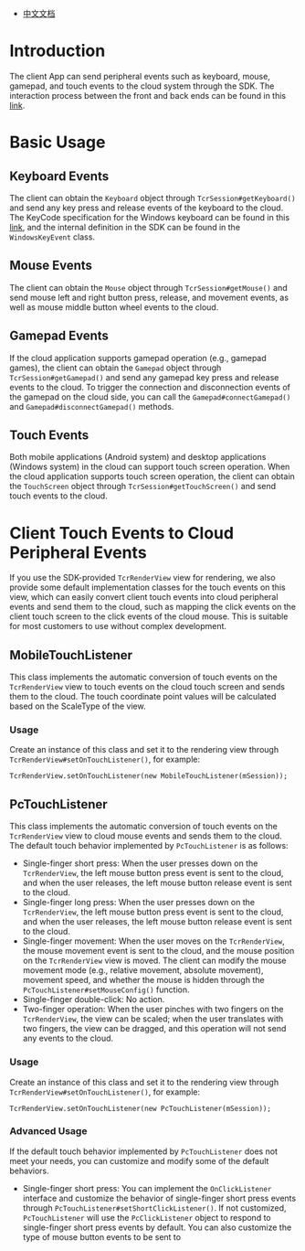 - [中文文档](外设交互处理.md)

# Introduction
The client App can send peripheral events such as keyboard, mouse, gamepad, and touch events to the cloud system through the SDK. The interaction process between the front and back ends can be found in this [link](https://cloud.tencent.com/document/product/1547/102297).

# Basic Usage

## Keyboard Events
The client can obtain the `Keyboard` object through `TcrSession#getKeyboard()` and send any key press and release events of the keyboard to the cloud. The KeyCode specification for the Windows keyboard can be found in this [link](https://www.toptal.com/developers/keycode), and the internal definition in the SDK can be found in the `WindowsKeyEvent` class.

## Mouse Events
The client can obtain the `Mouse` object through `TcrSession#getMouse()` and send mouse left and right button press, release, and movement events, as well as mouse middle button wheel events to the cloud.

## Gamepad Events
If the cloud application supports gamepad operation (e.g., gamepad games), the client can obtain the `Gamepad` object through `TcrSession#getGamepad()` and send any gamepad key press and release events to the cloud. To trigger the connection and disconnection events of the gamepad on the cloud side, you can call the `Gamepad#connectGamepad()` and `Gamepad#disconnectGamepad()` methods.

## Touch Events
Both mobile applications (Android system) and desktop applications (Windows system) in the cloud can support touch screen operation. When the cloud application supports touch screen operation, the client can obtain the `TouchScreen` object through `TcrSession#getTouchScreen()` and send touch events to the cloud.

# Client Touch Events to Cloud Peripheral Events
If you use the SDK-provided `TcrRenderView` view for rendering, we also provide some default implementation classes for the touch events on this view, which can easily convert client touch events into cloud peripheral events and send them to the cloud, such as mapping the click events on the client touch screen to the click events of the cloud mouse. This is suitable for most customers to use without complex development.

## MobileTouchListener
This class implements the automatic conversion of touch events on the `TcrRenderView` view to touch events on the cloud touch screen and sends them to the cloud. The touch coordinate point values will be calculated based on the ScaleType of the view.

### Usage
Create an instance of this class and set it to the rendering view through `TcrRenderView#setOnTouchListener()`, for example:

```
TcrRenderView.setOnTouchListener(new MobileTouchListener(mSession));
```

## PcTouchListener
This class implements the automatic conversion of touch events on the `TcrRenderView` view to cloud mouse events and sends them to the cloud. The default touch behavior implemented by `PcTouchListener` is as follows:

- Single-finger short press: When the user presses down on the `TcrRenderView`, the left mouse button press event is sent to the cloud, and when the user releases, the left mouse button release event is sent to the cloud.
- Single-finger long press: When the user presses down on the `TcrRenderView`, the left mouse button press event is sent to the cloud, and when the user releases, the left mouse button release event is sent to the cloud.
- Single-finger movement: When the user moves on the `TcrRenderView`, the mouse movement event is sent to the cloud, and the mouse position on the `TcrRenderView` view is moved. The client can modify the mouse movement mode (e.g., relative movement, absolute movement), movement speed, and whether the mouse is hidden through the `PcTouchListener#setMouseConfig()` function.
- Single-finger double-click: No action.
- Two-finger operation: When the user pinches with two fingers on the `TcrRenderView`, the view can be scaled; when the user translates with two fingers, the view can be dragged, and this operation will not send any events to the cloud.

### Usage
Create an instance of this class and set it to the rendering view through `TcrRenderView#setOnTouchListener()`, for example:

```
TcrRenderView.setOnTouchListener(new PcTouchListener(mSession));
```

### Advanced Usage
If the default touch behavior implemented by `PcTouchListener` does not meet your needs, you can customize and modify some of the default behaviors.

- Single-finger short press: You can implement the `OnClickListener` interface and customize the behavior of single-finger short press events through `PcTouchListener#setShortClickListener()`. If not customized, `PcTouchListener` will use the `PcClickListener` object to respond to single-finger short press events by default. You can also customize the type of mouse button events to be sent to